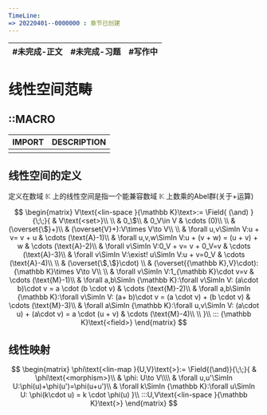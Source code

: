 ```yaml
---
TimeLine: 
=> 20220401--0000000 : 章节已创建
---
```

| #未完成-正文 | #未完成-习题 | #写作中 |
| ------------ | ------------ | ------- |

# 线性空间范畴

## ::MACRO

| IMPORT | DESCRIPTION |
| ------ | ----------- |
|        |             |

## 线性空间的定义

定义在数域 ${\mathbb K}$ 上的线性空间是指一个能兼容数域 $\mathbb K$ 上数乘的Abel群(关于$+$运算)

$$
\begin{matrix}
V\text{<lin-space }{\mathbb K}\text>:=
\Field{
    (\and)
}{\;\;}{
    & V\text{<set>}\\
    \\
    & 0_\$\\
	& 0_V\in V
		& \cdots (0)\\
    \\
    & (\overset{\$}+)\\
    & (\overset{V}+):V\times V\to V\\
    \\
    & \forall u,v\SimIn V:u + v= v + u
		& \cdots (\text{A}-1)\\
    & \forall u,v,w\SimIn V:u + (v + w)
        = (u + v) + w
		& \cdots (\text{A}-2)\\
    & \forall v\SimIn V:0_V + v= v + 0_V=v
		& \cdots (\text{A}-3)\\
    & \forall v\SimIn V:\exist! u\SimIn V:u + v=0_V
	    & \cdots (\text{A}-4)\\
    \\
    & (\overset{\$,\$}\cdot) \\
    & (\overset{{\mathbb K},V}\cdot):{\mathbb K}\times V\to V\\
    \\
    & \forall v\SimIn V:1_{\mathbb K}\cdot v=v
		& \cdots (\text{M}-1)\\
    & \forall a,b\SimIn {\mathbb K}:\forall v\SimIn V: 
        (a\cdot b)\cdot v
        = a \cdot (b \cdot v)
		& \cdots (\text{M}-2)\\
    & \forall a,b\SimIn {\mathbb K}:\forall v\SimIn V: 
        (a+ b)\cdot v
        = (a  \cdot v) +  (b \cdot v)
		& \cdots (\text{M}-3)\\
    & \forall a\SimIn {\mathbb K}:\forall u,v\SimIn V: 
        (a\cdot u) + (a\cdot v)
        = a \cdot (u + v)
		& \cdots (\text{M}-4)\\
	\\
}\\
::: {\mathbb K}\text{<field>}
\end{matrix}
$$

## 线性映射

$$
\begin{matrix}
\phi\text{<lin-map }{U,V}\text{>}:=
\Field{(\and)}{\;\;}{
	 & \phi\text{<morphism>}\\
	 & \phi: U\to V\\\\
	 & \forall u,u'\SimIn U:\phi(u)+\phi(u')=\phi(u+u')\\
	 & \forall k\SimIn {\mathbb K}:\forall u\SimIn U:
		 \phi(k\cdot u) = k \cdot \phi(u)
}\\
:::U,V\text{<lin-space }{\mathbb K}\text{>}
\end{matrix}
$$

